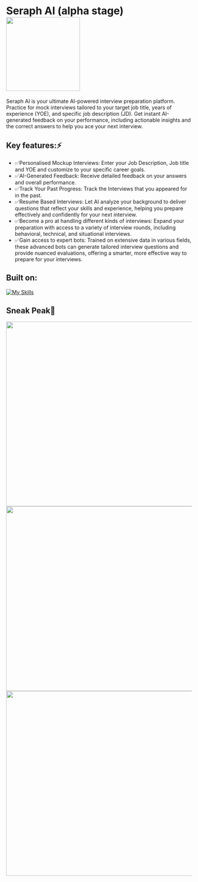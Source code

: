 # Seraph AI (alpha stage) <img src='https://github.com/aarushiksk/Seraph-AI/blob/main/public/images/logo1.png' top='5px' width='200px' height='200px'/>
Seraph AI is your ultimate AI-powered interview preparation platform. Practice for mock interviews tailored to your target job title, years of experience (YOE), and specific job description (JD). Get instant AI-generated feedback on your performance, including actionable insights and the correct answers to help you ace your next interview.

## Key features:⚡
- ✅Personalised Mockup Interviews: Enter your Job Description, Job title and YOE and customize to your specific career goals.
- ✅AI-Generated Feedback: Receive detailed feedback on your answers and overall performance.
- ✅Track Your Past Progress: Track the Interviews that you appeared for in the past.
- ✅Resume Based Interviews: Let AI analyze your background to deliver questions that reflect your skills and experience, helping you prepare effectively and confidently for your next interview.
- ✅Become a pro at handling different kinds of interviews: Expand your preparation with access to a variety of interview rounds, including behavioral, technical, and situational interviews.
- ✅Gain access to expert bots: Trained on extensive data in various fields, these advanced bots can generate tailored interview questions and provide nuanced evaluations, offering a smarter, more effective way to prepare for your interviews.


## Built on: 
[![My Skills](https://skillicons.dev/icons?i=js,html,css,nextjs,tailwind,fastapi)](https://skillicons.dev)


## Sneak Peak👀
<img src='https://github.com/aarushiksk/Seraph-AI/blob/main/public/images/Dashboard.png' width='1000px' height='500px'/>
<img src='https://github.com/aarushiksk/Seraph-AI/blob/main/public/images/Homepage.png' width='1000px' height='500px'/>
<img src='https://github.com/aarushiksk/Seraph-AI/blob/main/public/images/Interview.png' width='1000px' height='500px'/>

